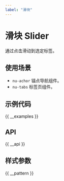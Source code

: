 ```yaml
---
label: "滑块"
---
```


# 滑块 Slider

通过点击滑动到选定标签。

## 使用场景

-   `nu-achor` 锚点导航组件。
-   `nu-tabs` 标签页组件。

## 示例代码

{{ __examples }}

## API

{{ __api }}

## 样式参数

{{ __pattern }}
